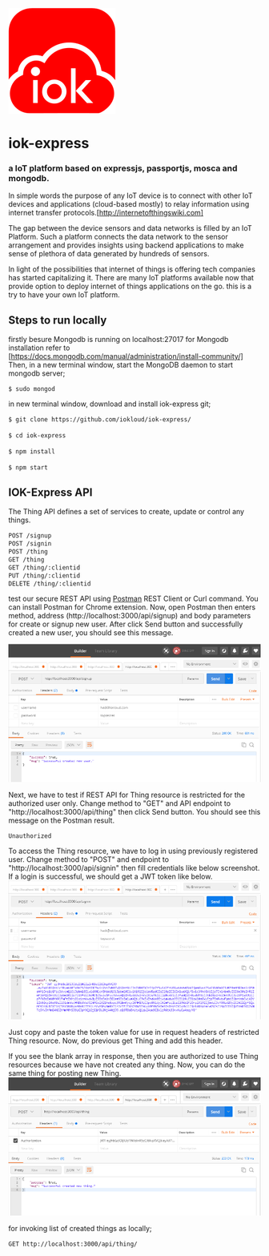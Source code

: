 ![iok-express banner](iokloud-logo.png)

# iok-express

### a IoT platform based on expressjs, passportjs, mosca and mongodb.

In simple words the purpose of any IoT device is to connect with other IoT devices and applications (cloud-based mostly) to relay information using internet transfer protocols.[http://internetofthingswiki.com]

The gap between the device sensors and data networks is filled by an IoT Platform. Such a platform connects the data network to the sensor arrangement and provides insights using backend applications to make sense of plethora of data generated by hundreds of sensors.

In light of the possibilities that internet of things is offering tech companies has started capitalizing it. There are many IoT platforms available now that provide option to deploy internet of things applications on the go. this is a try to have your own IoT platform.


## Steps to run locally

firstly besure Mongodb is running on localhost:27017
for Mongodb installation refer to [https://docs.mongodb.com/manual/administration/install-community/]
Then, in a new terminal window, start the MongoDB daemon to start mongodb server;
```
$ sudo mongod
```


in new terminal window, download and install iok-express git;
```
$ git clone https://github.com/iokloud/iok-express/

$ cd iok-express

$ npm install

$ npm start
```


## IOK-Express API
The Thing API defines a set of services to create, update or control any things. 

```
POST /signup
POST /signin
POST /thing
GET /thing
GET /thing/:clientid
PUT /thing/:clientid
DELETE /thing/:clientid
```

test our secure REST API using <a href="https://www.getpostman.com/docs/postman/launching_postman/installation_and_updates">Postman</a> REST Client or Curl command. You can install Postman for Chrome extension.
Now, open Postman then enters method, address (http://localhost:3000/api/signup) and body parameters for create or signup new user. After click Send button and successfully created a new user, you should see this message.

![Postman usage in IOK](https://github.com/iokloud/Documentation/blob/master/images/iok-express_postman-signup.png)


Next, we have to test if REST API for Thing resource is restricted for the authorized user only. Change method to "GET" and API endpoint to "http://localhost:3000/api/thing" then click Send button. You should see this message on the Postman result.

```
Unauthorized
```

To access the Thing resource, we have to log in using previously registered user. Change method to "POST" and endpoint to "http://localhost:3000/api/signin" then fill credentials like below screenshot.
If a login is successful, we should get a JWT token like below.
![Postman usage in IOK](https://github.com/iokloud/Documentation/blob/master/images/iok-express_postman-signin.png)


Just copy and paste the token value for use in request headers of restricted Thing resource. Now, do previous get Thing and add this header.

If you see the blank array in response, then you are authorized to use Thing resources because we have not created any thing. Now, you can do the same thing for posting new Thing.
![Postman usage in IOK](https://github.com/iokloud/Documentation/blob/master/images/iok-express_postman-create-thing.png)

for invoking list of created things as locally;
```
GET http://localhost:3000/api/thing/
```



